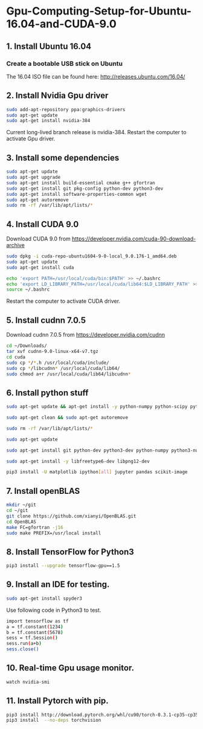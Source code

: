 # Gpu-Computing-Setup-for-Ubuntu-16.04-and-CUDA-9.0
## 1. Install Ubuntu 16.04
### Create a bootable USB stick on Ubuntu
The 16.04 ISO file can be found here: http://releases.ubuntu.com/16.04/

## 2. Install Nvidia Gpu driver
``` bash
sudo add-apt-repository ppa:graphics-drivers
sudo apt-get update
sudo apt-get install nvidia-384 
```
Current long-lived branch release is nvidia-384.
Restart the computer to activate Gpu driver.
## 3. Install some dependencies
```bash
sudo apt-get update
sudo apt-get upgrade  
sudo apt-get install build-essential cmake g++ gfortran 
sudo apt-get install git pkg-config python-dev python3-dev 
sudo apt-get install software-properties-common wget
sudo apt-get autoremove 
sudo rm -rf /var/lib/apt/lists/*
```
## 4. Install CUDA 9.0 
Download CUDA 9.0 from https://developer.nvidia.com/cuda-90-download-archive

``` bash
sudo dpkg -i cuda-repo-ubuntu1604-9-0-local_9.0.176-1_amd64.deb
sudo apt-get update
sudo apt-get install cuda

echo 'export PATH=/usr/local/cuda/bin:$PATH' >> ~/.bashrc
echo 'export LD_LIBRARY_PATH=/usr/local/cuda/lib64:$LD_LIBRARY_PATH' >> ~/.bashrc
source ~/.bashrc 
```
Restart the computer to activate CUDA driver.

## 5. Install cudnn 7.0.5
Download cudnn 7.0.5 from https://developer.nvidia.com/cudnn
``` bash
cd ~/Downloads/
tar xvf cudnn-9.0-linux-x64-v7.tgz
cd cuda
sudo cp */*.h /usr/local/cuda/include/
sudo cp */libcudnn* /usr/local/cuda/lib64/
sudo chmod a+r /usr/local/cuda/lib64/libcudnn*
```
## 6. Install python stuff
```bash
sudo apt-get update && apt-get install -y python-numpy python-scipy python-nose python-h5py python-skimage python-matplotlib python-pandas python-sklearn python-sympy

sudo apt-get clean && sudo apt-get autoremove

sudo rm -rf /var/lib/apt/lists/*

sudo apt-get update

sudo apt-get install git python-dev python3-dev python-numpy python3-numpy build-essential python-pip python3-pip python-virtualenv swig python-wheel libcurl3-dev

sudo apt-get install -y libfreetype6-dev libpng12-dev

pip3 install -U matplotlib ipython[all] jupyter pandas scikit-image
```
## 7. Install openBLAS
```bash
mkdir ~/git
cd ~/git
git clone https://github.com/xianyi/OpenBLAS.git
cd OpenBLAS
make FC=gfortran -j16
sudo make PREFIX=/usr/local install 
```
## 8. Install TensorFlow for Python3
```bash
pip3 install --upgrade tensorflow-gpu==1.5
```
## 9. Install an IDE for testing.
```bash
sudo apt-get install spyder3
```
Use following code in Python3 to test.
```bash
import tensorflow as tf
a = tf.constant(1234)
b = tf.constant(5678)
sess = tf.Session()
sess.run(a+b)
sess.close()
```
## 10. Real-time Gpu usage monitor.
```bash
watch nvidia-smi
```
## 11. Install Pytorch with pip.
```bash
pip3 install http://download.pytorch.org/whl/cu90/torch-0.3.1-cp35-cp35m-linux_x86_64.whl 
pip3 install  --no-deps torchvision
```




